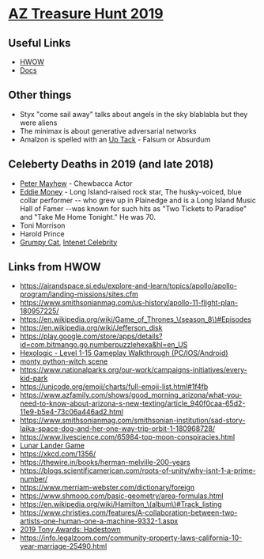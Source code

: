 # [AZ Treasure Hunt 2019](https://www.aztreasurehunt.org)


## Useful Links
* [HWOW](https://static1.squarespace.com/static/5897cdaf1b10e38edfed6ea7/t/5d94080b2b724c0a5185730f/1569982476384/HWOW_2019_Final.pdf)
* [Docs](https://www.aztreasurehunt.org/docs)



## Other things
* Styx "come sail away" talks about angels in the sky blablabla but they were aliens
* The minimax is about generative adversarial networks
* AmaIzon is spelled with an [Up Tack](https://en.wikipedia.org/wiki/Up_tack) - Falsum or Absurdum

## Celeberty Deaths in 2019 (and late 2018)
* [Peter Mayhew](https://en.wikipedia.org/wiki/Peter_Mayhew) - Chewbacca Actor
* [Eddie Money](https://en.wikipedia.org/wiki/Eddie_Money) - Long Island-raised rock star, The husky-voiced, blue collar performer -- who grew up in Plainedge and is a Long Island Music Hall of Famer --was known for such hits as "Two Tickets to Paradise" and "Take Me Home Tonight."  He was 70.
* Toni Morrison
* Harold Prince
* [Grumpy Cat](https://en.wikipedia.org/wiki/Grumpy_Cat), [Intenet Celebrity](https://twitter.com/RealGrumpyCat)


## Links from HWOW
* https://airandspace.si.edu/explore-and-learn/topics/apollo/apollo-program/landing-missions/sites.cfm
* https://www.smithsonianmag.com/us-history/apollo-11-flight-plan-180957225/
* https://en.wikipedia.org/wiki/Game_of_Thrones_\(season_8\)#Episodes
* https://en.wikipedia.org/wiki/Jefferson_disk
* https://play.google.com/store/apps/details?id=com.bitmango.go.numberpuzzlehexa&hl=en_US
* [Hexologic - Level 1-15 Gameplay Walkthrough (PC/IOS/Android)](https://www.youtube.com/watch?v=PlsKv4Cn6ZE)
* [monty python-witch scene](https://www.youtube.com/watch?v=yp_l5ntikaU)
* https://www.nationalparks.org/our-work/campaigns-initiatives/every-kid-park
* https://unicode.org/emoji/charts/full-emoji-list.html#1f4fb
* https://www.azfamily.com/shows/good_morning_arizona/what-you-need-to-know-about-arizona-s-new-texting/article_940f0caa-65d2-11e9-b5e4-73c06a446ad2.html
* https://www.smithsonianmag.com/smithsonian-institution/sad-story-laika-space-dog-and-her-one-way-trip-orbit-1-180968728/
* https://www.livescience.com/65984-top-moon-conspiracies.html
* [Lunar Lander Game](https://scratch.mit.edu/projects/307529682/fullscreen/)
* https://xkcd.com/1356/
* https://thewire.in/books/herman-melville-200-years
* https://blogs.scientificamerican.com/roots-of-unity/why-isnt-1-a-prime-number/
* https://www.merriam-webster.com/dictionary/foreign
* https://www.shmoop.com/basic-geometry/area-formulas.html
* https://en.wikipedia.org/wiki/Hamilton_\(album\)#Track_listing
* https://www.christies.com/features/A-collaboration-between-two-artists-one-human-one-a-machine-9332-1.aspx
* [2019 Tony Awards: Hadestown](https://www.youtube.com/watch?v=XgIGeMBsQf4)
* https://info.legalzoom.com/community-property-laws-california-10-year-marriage-25490.html

